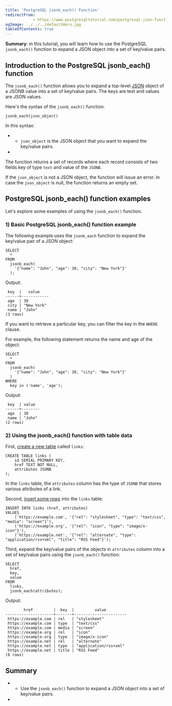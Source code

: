 ```yaml
---
title: 'PostgreSQL jsonb_each() Function'
redirectFrom: 
            - https://www.postgresqltutorial.com/postgresql-json-functions/postgresql-jsonb_each/
ogImage: ../../../defaultHero.jpg
tableOfContents: true
---
```


**Summary**: in this tutorial, you will learn how to use the PostgreSQL `jsonb_each()` function to expand a JSON object into a set of key/value pairs.



## Introduction to the PostgreSQL jsonb_each() function



The `jsonb_each()` function allows you to expand a top-level [JSON](https://www.postgresqltutorial.com/postgresql-tutorial/postgresql-json/) object of a JSONB value into a set of key/value pairs. The keys are text and values are JSON values.



Here's the syntax of the `jsonb_each()` function:



```
jsonb_each(json_object)
```



In this syntax:



- - `json_object` is the JSON object that you want to expand the key/value pairs.
- 


The function returns a set of records where each record consists of two fields key of type `text` and value of the `JSONB`.



If the `json_object` is not a JSON object, the function will issue an error. In case the `json_object` is null, the function returns an empty set.



## PostgreSQL jsonb_each() function examples



Let's explore some examples of using the `jsonb_each()` function.



### 1) Basic PostgreSQL jsonb_each() function example



The following example uses the `jsonb_each` function to expand the key/value pair of a JSON object:



```
SELECT
  *
FROM
  jsonb_each(
    '{"name": "John", "age": 30, "city": "New York"}'
  );
```



Output:



```
 key  |   value
------+------------
 age  | 30
 city | "New York"
 name | "John"
(3 rows)
```



If you want to retrieve a particular key, you can filter the key in the `WHERE` clause.



For example, the following statement returns the name and age of the object:



```
SELECT
  *
FROM
  jsonb_each(
    '{"name": "John", "age": 30, "city": "New York"}'
  )
WHERE
  key in ('name', 'age');
```



Output:



```
 key  | value
------+--------
 age  | 30
 name | "John"
(2 rows)
```



### 2) Using the jsonb_each() function with table data



First, [create a new table](https://www.postgresqltutorial.com/postgresql-tutorial/postgresql-create-table/) called `links`:



```
CREATE TABLE links (
    id SERIAL PRIMARY KEY,
    href TEXT NOT NULL,
    attributes JSONB
);
```



In the `links` table, the `attributes` column has the type of `JSONB` that stores various attributes of a link.



Second, [insert some rows](https://www.postgresqltutorial.com/postgresql-tutorial/postgresql-insert-multiple-rows/) into the `links` table:



```
INSERT INTO links (href, attributes)
VALUES
    ('https://example.com', '{"rel": "stylesheet", "type": "text/css", "media": "screen"}'),
    ('https://example.org', '{"rel": "icon", "type": "image/x-icon"}'),
    ('https://example.net', '{"rel": "alternate", "type": "application/rss+xml", "title": "RSS Feed"}');
```



Third, expand the key/value pairs of the objects in `attributes` column into a set of key/value pairs using the `jsonb_each()` function:



```
SELECT
  href,
  key,
  value
FROM
  links,
  jsonb_each(attributes);
```



Output:



```
        href         |  key  |         value
---------------------+-------+-----------------------
 https://example.com | rel   | "stylesheet"
 https://example.com | type  | "text/css"
 https://example.com | media | "screen"
 https://example.org | rel   | "icon"
 https://example.org | type  | "image/x-icon"
 https://example.net | rel   | "alternate"
 https://example.net | type  | "application/rss+xml"
 https://example.net | title | "RSS Feed"
(8 rows)
```



## Summary



- - Use the `jsonb_each()` function to expand a JSON object into a set of key/value pairs.
- 
